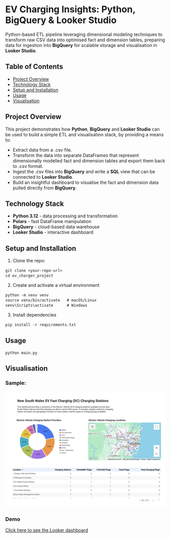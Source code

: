 # EV Charging Insights: Python, BigQuery & Looker Studio

Python-based ETL pipeline leveraging dimensional modeling techniques to transform raw CSV data into optimised fact and dimension tables, preparing data for ingestion into **BigQuery** for scalable storage and visualisation in **Looker Studio**.

## Table of Contents
- [Project Overview](#project-overview)
- [Technology Stack](#technology-stack)
- [Setup and Installation](#setup-and-installation)
- [Usage](#usage)
- [Visualisation](#visualisation)

## Project Overview
This project demonstrates how **Python**, **BigQuery** and **Looker Studio** can be used to build a simple ETL and visualisation stack, by providing a means to:
- Extract data from a .csv file.
- Transform the data into separate DataFrames that represent dimensionally modelled fact and dimension tables and export them back to .csv format.
- Ingest the .csv files into **BigQuery** and write a **SQL** view that can be connected to **Looker Studio**.
- Build an insightful dashboard to visualise the fact and dimension data pulled directly from **BigQuery**.

## Technology Stack
- **Python 3.12** - data processing and transformation
- **Polars** - fast DataFrame manipulation
- **BigQuery** - cloud-based data warehouse
- **Looker Studio** - interactive dashboard

## Setup and Installation
1. Clone the repo:
```
git clone <your-repo-url>
cd ev_charger_project
```
2. Create and activate a virtual environment
```
python -m venv venv
source venv/bin/activate   # macOS/Linux
venv\Scripts\activate      # Windows
```
3. Install dependencies
```
pip install -r requirements.txt
```
## Usage
```
python main.py
```

## Visualisation
### Sample:
![Looker Dashboard](ev_looker_dashboard.png)
### Demo
[Click here to see the Looker dashboard](https://lookerstudio.google.com/reporting/4a3a736d-aa3a-46e0-b205-8ed33419baaa)

